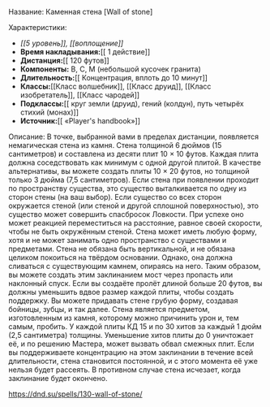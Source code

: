 Название: Каменная стена \[Wall of stone] 

Характеристики:
- *[[5 уровень]], [[воплощение]]*
- **Время накладывания:**[[ 1 действие]]
- **Дистанция:**[[ 120 футов]]
- **Компоненты:** В, С, М (небольшой кусочек гранита)
- **Длительность:**[[ Концентрация, вплоть до 10 минут]]
- **Классы:**[[Класс  волшебник]], [[Класс друид]], [[Класс изобретатель]], [[Класс чародей]]
- **Подклассы:**[[ круг земли (друид), гений (колдун), путь четырёх стихий (монах)]]
- **Источник:**[[ «Player's handbook»]]

Описание:
В точке, выбранной вами в пределах дистанции, появляется немагическая стена из камня. Стена толщиной 6 дюймов (15 сантиметров) и составлена из десяти плит 10 × 10 футов. Каждая плита должна соседствовать как минимум с одной другой плитой. В качестве альтернативы, вы можете создать плиты 10 × 20 футов, но толщиной только 3 дюйма (7,5 сантиметров). Если стена при появлении проходит по пространству существа, это существо выталкивается по одну из сторон стены (на ваш выбор). Если существо со всех сторон окружается стеной (или стеной и другой сплошной поверхностью), это существо может совершить спасбросок Ловкости. При успехе оно может реакцией переместиться на расстояние, равное своей скорости, чтобы не быть окружённым стеной. Стена может иметь любую форму, хотя и не может занимать одно пространство с существами и предметами. Стена не обязана быть вертикальной, и не обязана целиком покоиться на твёрдом основании. Однако, она должна сливаться с существующим камнем, опираясь на него.
Таким образом, вы можете создать этим заклинанием мост через пропасть или наклонный спуск. Если вы создаёте пролёт длиной больше 20 футов, вы должны уменьшить вдвое размер каждой плиты, чтобы создать поддержку. Вы можете придавать стене грубую форму, создавая бойницы, зубцы, и так далее. Стена является предметом, изготовленным из камня, которому можно причинить урон и, тем самым, пробить. У каждой плиты КД 15 и по 30 хитов за каждый 1 дюйм (2,5 сантиметра) толщины. Уменьшение хитов плиты до 0 уничтожает её, и по решению Мастера, может вызвать обвал смежных плит. Если вы поддерживаете концентрацию на этом заклинании в течение всей длительности, стена становится постоянной, и с этого момента её уже нельзя будет рассеять. В противном случае стена исчезает, когда заклинание будет окончено.

https://dnd.su/spells/130-wall-of-stone/
